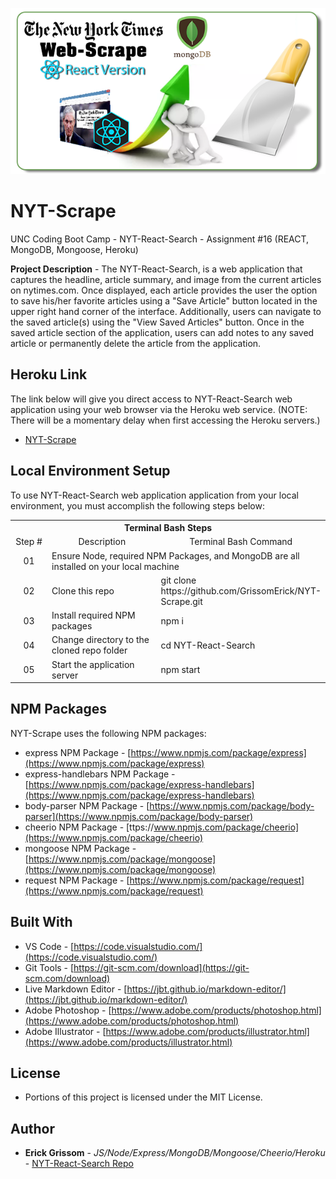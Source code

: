 <p align="center">
<a href="https://uncbc-nytscrape.herokuapp.com/" target="_blank"><img src=https://github.com/GrissomErick/NYT-React-Search/blob/master/public/assets/img/NYT_Scrape_Search_React_Header.png?raw=true" alt="Project logo"/></a>
</p>

# NYT-Scrape
UNC Coding Boot Camp - NYT-React-Search - Assignment #16 (REACT, MongoDB, Mongoose, Heroku)

**Project Description** - The NYT-React-Search, is a web application that captures the headline, article summary, and image from the current articles on nytimes.com. Once displayed, each article provides the user the option to save his/her favorite articles using a "Save Article" button located in the upper right hand corner of the interface. Additionally, users can navigate to the saved article(s) using the "View Saved Articles" button. Once in the saved article section of the application, users can add notes to any saved article or permanently delete the article from the application. 

## Heroku Link
The link below will give you direct access to NYT-React-Search web application using your web browser via the Heroku web service. (NOTE: There will be a momentary delay when first accessing the Heroku servers.)

<!-- Heroku References: https://evening-ridge-94356.herokuapp.com/ | https://git.heroku.com/evening-ridge-94356.git -->

* [NYT-Scrape](https://uncbc-nytscrape.herokuapp.com/)

## Local Environment Setup
To use NYT-React-Search web application application from your local environment, you must accomplish the following steps below:

<table>
  <tr>
    <th colspan="3">Terminal Bash Steps</th>
  </tr>
  <tr>
    <td align="center" style="width: 75px;">Step #</td>
    <td align="center" style="width: 330px;">Description</td>
    <td  align="center" >Terminal Bash Command</td>
  </tr>
  <tr>
    <td align="center">01</td>
    <td colspan="2">Ensure Node, required NPM Packages, and MongoDB are all installed on your local machine</td>
  </tr>
  <tr>
    <td align="center">02</td>
    <td>Clone this repo</td>
    <td>git clone https://<i></i>github.com/GrissomErick/NYT-Scrape.git</td>
  </tr>
  <tr>
    <td align="center">03</td>
    <td>Install required NPM packages</td>
    <td>npm i</td>
  </tr>
  <tr>
    <td align="center">04</td>
    <td>Change directory to the cloned repo folder</td>
    <td>cd NYT-React-Search</td>
  </tr>
  <tr>
    <td align="center">05</td>
    <td>Start the application server</td>
    <td>npm start</td>
  </tr>
  </table>

## NPM Packages
NYT-Scrape uses the following NPM packages:
- express NPM Package - [https://www.npmjs.com/package/express](https://www.npmjs.com/package/express)
- express-handlebars NPM Package - [https://www.npmjs.com/package/express-handlebars](https://www.npmjs.com/package/express-handlebars)
- body-parser NPM Package - [https://www.npmjs.com/package/body-parser](https://www.npmjs.com/package/body-parser)
- cheerio NPM Package - [ttps://www.npmjs.com/package/cheerio](https://www.npmjs.com/package/cheerio)
- mongoose NPM Package - [https://www.npmjs.com/package/mongoose](https://www.npmjs.com/package/mongoose)
- request NPM Package - [https://www.npmjs.com/package/request](https://www.npmjs.com/package/request)

<!--
- node.js - [https://nodejs.org/en/](https://nodejs.org/en/)
- mysql NPM Package - [https://www.npmjs.com/package/mysql](https://www.npmjs.com/package/mysql)
- inquirer NPM Package - [https://www.npmjs.com/package/inquirer](https://www.npmjs.com/package/inquirer)
- cli-table NPM Package - [https://www.npmjs.com/package/cli-table](https://www.npmjs.com/package/cli-table)
- heroku-cli NPM Package - [https://www.npmjs.com/package/heroku-cli](https://www.npmjs.com/package/heroku-cli)
- express NPM Package - [https://www.npmjs.com/package/express](https://www.npmjs.com/package/express)
- path NPM Package - [https://www.npmjs.com/package/path](https://www.npmjs.com/package/path)
- body-parser NPM Package - [https://www.npmjs.com/package/body-parser](https://www.npmjs.com/package/body-parser)
- express NPM Package - [https://www.npmjs.com/package/express](https://www.npmjs.com/package/express)
- express-handlebars NPM Package - [https://www.npmjs.com/package/express-handlebars](https://www.npmjs.com/package/express-handlebars)
- body-parser NPM Package - [https://www.npmjs.com/package/body-parser](https://www.npmjs.com/package/body-parser)
- cheerio NPM Package - [ttps://www.npmjs.com/package/cheerio](https://www.npmjs.com/package/cheerio)
- mongoose NPM Package - [https://www.npmjs.com/package/mongoose](https://www.npmjs.com/package/mongoose)
- request NPM Package - [https://www.npmjs.com/package/request](https://www.npmjs.com/package/request)
-->

## Built With

* VS Code - [https://code.visualstudio.com/](https://code.visualstudio.com/)
* Git Tools - [https://git-scm.com/download](https://git-scm.com/download)
* Live Markdown Editor - [https://jbt.github.io/markdown-editor/](https://jbt.github.io/markdown-editor/)
* Adobe Photoshop - [https://www.adobe.com/products/photoshop.html](https://www.adobe.com/products/photoshop.html)
* Adobe Illustrator - [https://www.adobe.com/products/illustrator.html](https://www.adobe.com/products/illustrator.html)

## License

* Portions of this project is licensed under the MIT License.

## Author

* **Erick Grissom** - *JS/Node/Express/MongoDB/Mongoose/Cheerio/Heroku* - [NYT-React-Search Repo](https://github.com/GrissomErick/NYT-React-Search)
